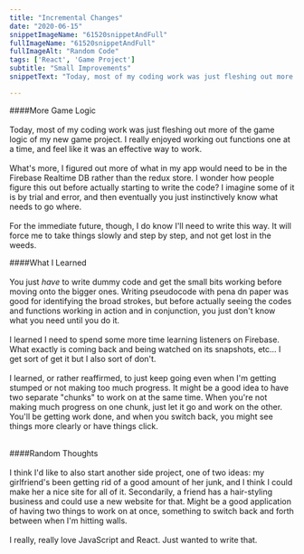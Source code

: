 ```yaml
---
title: "Incremental Changes"
date: "2020-06-15"
snippetImageName: "61520snippetAndFull"
fullImageName: "61520snippetAndFull"
fullImageAlt: "Random Code"
tags: ['React', 'Game Project']
subtitle: "Small Improvements"
snippetText: "Today, most of my coding work was just fleshing out more of the game logic of my new game project.  I really enjoyed working out functions one at a time, and feel like it was an effective way to work."

---
```

####More Game Logic
<br>
<br>
Today, most of my coding work was just fleshing out more of the game logic of my new game project.  I really enjoyed working out functions one at a time, and feel like it was an effective way to work.
<br>
<br>
What's more, I figured out more of what in my app would need to be in the Firebase Realtime DB rather than the redux store.  I wonder how people figure this out before actually starting to write the code?  I imagine some of it is by trial and error, and then eventually you just instinctively know what needs to go where.
<br>
<br>
For the immediate future, though, I do know I'll need to write this way.  It will force me to take things slowly and step by step, and not get lost in the weeds.

####What I Learned
<br>
<br>
You just <em>have</em> to write dummy code and get the small bits working before moving onto the bigger ones.  Writing pseudocode with pena dn paper was good for identifying the broad strokes, but before actually seeing the codes and functions working in action and in conjunction, you just don't know what you need until you do it.
<br>
<br>
I learned I need to spend some more time learning listeners on Firebase.  What exactly is coming back and being watched on its snapshots, etc... I get sort of get it but I also sort of don't. 
<br>
<br>
I learned, or rather reaffirmed, to just keep going even when I'm getting stumped or not making too much progress.  It might be a good idea to have two separate "chunks" to work on at the same time.  When you're not making much progress on one chunk, just let it go and work on the other.  You'll be getting work done, and when you switch back, you might see things more clearly or have things click.
<br>
<br>

####Random Thoughts
<br>
<br>
I think I'd like to also start another side project, one of two ideas: my girlfriend's been getting rid of a good amount of her junk, and I think I could make her a nice site for all of it.  Secondarily, a friend has a hair-styling business and could use a new website for that.  Might be a good application of having two things to work on at once, something to switch back and forth between when I'm hitting walls.
<br>
<br>
I really, really love JavaScript and React.  Just wanted to write that.
<br>
<br>